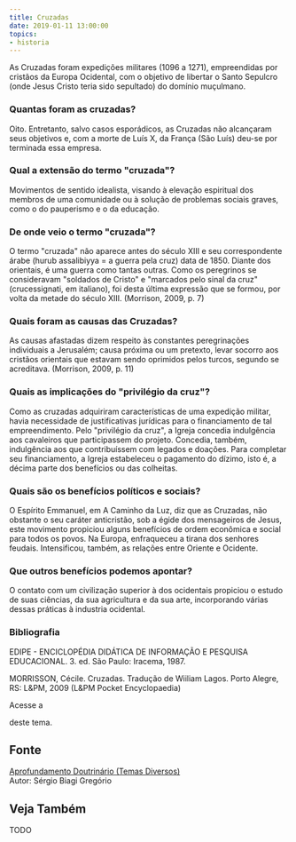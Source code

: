 ```yaml
---
title: Cruzadas
date: 2019-01-11 13:00:00
topics: 
- historia
---
```


As Cruzadas foram expedições militares (1096 a 1271), empreendidas por
cristãos da Europa Ocidental, com o objetivo de libertar o Santo
Sepulcro (onde Jesus Cristo teria sido sepultado) do domínio muçulmano.

### Quantas foram as cruzadas?
Oito. Entretanto, salvo casos esporádicos, as Cruzadas não alcançaram
seus objetivos e, com a morte de Luís X, da França (São Luís) deu-se por
terminada essa empresa.

### Qual a extensão do termo "cruzada"?
Movimentos de sentido idealista, visando à elevação espiritual dos
membros de uma comunidade ou à solução de problemas sociais graves, como
o do pauperismo e o da educação.

### De onde veio o termo "cruzada"?
O termo "cruzada" não aparece antes do século XIII e seu correspondente
árabe (hurub assalibiyya = a guerra pela cruz) data de 1850. Diante
dos orientais, é uma guerra como tantas outras. Como os peregrinos se
consideravam "soldados de Cristo" e "marcados pelo sinal da cruz"
(crucessignati, em italiano), foi desta última expressão que se
formou, por volta da metade do século XIII. (Morrison, 2009, p. 7)

### Quais foram as causas das Cruzadas?
As causas afastadas dizem respeito às constantes peregrinações
individuais a Jerusalém; causa próxima ou um pretexto, levar socorro
aos cristãos orientais que estavam sendo oprimidos pelos turcos, segundo
se acreditava. (Morrison, 2009, p. 11)

### Quais as implicações do "privilégio da cruz"?
Como as cruzadas adquiriram características de uma expedição militar,
havia necessidade de justificativas jurídicas para o financiamento de
tal empreendimento. Pelo "privilégio da cruz", a Igreja concedia
indulgência aos cavaleiros que participassem do projeto. Concedia,
também, indulgência aos que contribuíssem com legados e doações. Para
completar seu financiamento, a Igreja estabeleceu o pagamento do dízimo,
isto é, a décima parte dos benefícios ou das colheitas.

### Quais são os benefícios políticos e sociais?
O Espírito Emmanuel, em A Caminho da Luz, diz que as Cruzadas, não
obstante o seu caráter anticristão, sob a égide dos mensageiros de
Jesus, este movimento propiciou alguns benefícios de ordem econômica e
social para todos os povos. Na Europa, enfraqueceu a tirana dos senhores
feudais. Intensificou, também, as relações entre Oriente e Ocidente.

### Que outros benefícios podemos apontar?
O contato com um civilização superior à dos ocidentais propiciou o
estudo de suas ciências, da sua agricultura e da sua arte, incorporando
várias dessas práticas à industria ocidental.

### Bibliografia
EDIPE - ENCICLOPÉDIA DIDÁTICA DE INFORMAÇÃO E PESQUISA EDUCACIONAL. 3.
ed. São Paulo: Iracema, 1987.

MORRISSON, Cécile. Cruzadas. Tradução de Wiiliam Lagos. Porto Alegre,
RS: L&PM, 2009 (L&PM Pocket Encyclopaedia)

Acesse a

deste tema.

## Fonte
[Aprofundamento Doutrinário (Temas Diversos)](https://sites.google.com/view/aprofundamentodoutrinario/cruzadas)  
Autor: Sérgio Biagi Gregório



## Veja Também
TODO


